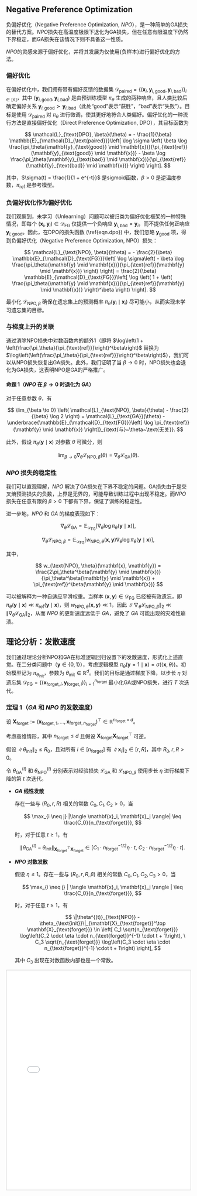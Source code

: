 
## Negative Preference Optimization

负偏好优化（Negative Preference Optimization, $NPO$），是一种简单的GA损失的替代方案。$NPO$损失在高温度极限下退化为GA损失，但在任意有限温度下仍然下界稳定，而GA损失在该情况下则不具备这一性质。

$NPO$的灵感来源于偏好优化，并将其发展为仅使用{负样本}进行偏好优化的方法。

### 偏好优化

在偏好优化中，我们拥有带有偏好反馈的数据集 $\mathcal{D}_{\text{paired}} = \{ (\mathbf{x}_i, \mathbf{y}_{i, \text{good}}, \mathbf{y}_{i, \text{bad}})\}_{i \in [n]}$，其中 $(\mathbf{y}_{i, \text{good}}, \mathbf{y}_{i, \text{bad}})$ 是由预训练模型 $\pi_\theta$ 生成的两种响应，且人类比较后确定偏好关系 $\mathbf{y}_{i, \text{good}} \succ \mathbf{y}_{i, \text{bad}}$（此处“$\text{good}$”表示“获胜”，“$\text{bad}$”表示“失败”）。目标是使用 $\mathcal{D}_{\text{paired}}$ 对 $\pi_\theta$ 进行微调，使其更好地符合人类偏好。偏好优化的一种流行方法是直接偏好优化（Direct Preference Optimization, DPO），其目标函数为

$$
\mathcal{L}_{\text{DPO}, \beta}(\theta) = - \frac{1}{\beta} \mathbb{E}_{\mathcal{D}_{\text{paired}}}\left[ \log \sigma \left( \beta \log \frac{\pi_\theta(\mathbf{y}_{\text{good}} \mid \mathbf{x})}{\pi_{\text{ref}}(\mathbf{y}_{\text{good}} \mid \mathbf{x})} - \beta \log \frac{\pi_\theta(\mathbf{y}_{\text{bad}} \mid \mathbf{x})}{\pi_{\text{ref}}(\mathbf{y}_{\text{bad}} \mid \mathbf{x})} \right) \right].
$$

其中，$\sigma(t) = \frac{1}{1 + e^{-t}}$ 是sigmoid函数，$\beta > 0$ 是逆温度参数，$\pi_{\text{ref}}$ 是参考模型。

### 负偏好优化作为偏好优化

我们观察到，未学习（Unlearning）问题可以被归类为偏好优化框架的一种特殊情况，即每个 $(\mathbf{x}_i, \mathbf{y}_i) \in \mathcal{D}_{\text{FG}}$ 仅提供一个负响应 $\mathbf{y}_{i, \text{bad}} = \mathbf{y}_i$，而不提供任何正响应 $\mathbf{y}_{i, \text{good}}$。因此，在DPO的损失函数 (\ref{eqn.dpo}) 中，我们忽略 $\mathbf{y}_{\text{good}}$ 项，得到负偏好优化（Negative Preference Optimization, NPO）损失：

$$
\mathcal{L}_{\text{NPO}, \beta}(\theta) = - \frac{2}{\beta} \mathbb{E}_{\mathcal{D}_{\text{FG}}}\left[ \log \sigma\left( - \beta \log \frac{\pi_\theta(\mathbf{y} \mid \mathbf{x})}{\pi_{\text{ref}}(\mathbf{y} \mid \mathbf{x})} \right) \right] = \frac{2}{\beta} \mathbb{E}_{\mathcal{D}_{\text{FG}}}\left[ \log \left( 1 + \left( \frac{\pi_\theta(\mathbf{y} \mid \mathbf{x})}{\pi_{\text{ref}}(\mathbf{y} \mid \mathbf{x})} \right)^\beta \right) \right].
$$

最小化 $\mathcal{L}_{\text{NPO}, \beta}$ 确保在遗忘集上的预测概率 $\pi_\theta(\mathbf{y}_i \mid \mathbf{x}_i)$ 尽可能小，从而实现未学习遗忘集的目标。

### 与梯度上升的关联

通过消除NPO损失中对数函数内的额外1（即将 $\log\left(1 + \left(\frac{\pi_\theta}{\pi_{\text{ref}}}\right)^\beta\right)$ 替换为 $\log\left(\left(\frac{\pi_\theta}{\pi_{\text{ref}}}\right)^\beta\right)$），我们可以从NPO损失恢复出GA损失。此外，我们证明了当 $\beta \to 0$ 时，NPO损失也会退化为GA损失，这表明NPO是GA的严格推广。

#### 命题 1（${NPO}$ 在 $\beta \to 0$ 时退化为 ${GA}$）

对于任意参数 $\theta$，有

$$
\lim_{\beta \to 0} \left( \mathcal{L}_{\text{NPO}, \beta}(\theta) - \frac{2}{\beta} \log 2 \right) = \mathcal{L}_{\text{GA}}(\theta) - \underbrace{\mathbb{E}_{\mathcal{D}_{\text{FG}}}\left[ \log \pi_{\text{ref}}(\mathbf{y} \mid \mathbf{x}) \right]}_{\text{与}~\theta~\text{无关}}.
$$

此外，假设 $\pi_\theta(\mathbf{y} \mid \mathbf{x})$ 对参数 $\theta$ 可微分，则

$$
\lim_{\beta \to 0} \nabla_\theta \mathcal{L}_{\text{NPO}, \beta}(\theta) = \nabla_\theta \mathcal{L}_{\text{GA}}(\theta).
$$


### $NPO$ 损失的稳定性

我们可以直观理解，$NPO$ 解决了GA损失在下界不稳定的问题。GA损失由于是交叉熵预测损失的负数，上界是无界的，可能导致训练过程中出现不稳定。而$NPO$损失在任意有限的 $\beta > 0$ 下都有下界，保证了训练的稳定性。

进一步地，$NPO$ 和 $GA$ 的梯度表现如下：

$$
\nabla_\theta \mathcal{L}_{\text{GA}} = \mathbb{E}_{\mathcal{D}_{\text{FG}}}\left[ \nabla_\theta \log \pi_\theta(\mathbf{y} \mid \mathbf{x}) \right],
$$

$$
\nabla_\theta \mathcal{L}_{\text{NPO}, \beta} = \mathbb{E}_{\mathcal{D}_{\text{FG}}}\left[ w_{\text{NPO}, \theta}(\mathbf{x}, \mathbf{y}) \nabla_\theta \log \pi_\theta(\mathbf{y} \mid \mathbf{x}) \right],
$$

其中，

$$
w_{\text{NPO}, \theta}(\mathbf{x}, \mathbf{y}) = \frac{2\pi_\theta^\beta(\mathbf{y} \mid \mathbf{x})}{\pi_\theta^\beta(\mathbf{y} \mid \mathbf{x}) + \pi_{\text{ref}}^\beta(\mathbf{y} \mid \mathbf{x})}
$$

可以被解释为一种自适应平滑权重。当样本 $(\mathbf{x}, \mathbf{y}) \in \mathcal{D}_{\text{FG}}$ 已经被有效遗忘，即 $\pi_\theta(\mathbf{y} \mid \mathbf{x}) \ll \pi_{\text{ref}}(\mathbf{y} \mid \mathbf{x})$，则 $w_{\text{NPO}, \theta}(\mathbf{x}, \mathbf{y}) \ll 1$，因此 $\|\nabla_\theta \mathcal{L}_{\text{NPO}, \beta}\|_2 \ll \|\nabla_\theta \mathcal{L}_{\text{GA}}\|_2$，从而 $NPO$ 的更新速度远低于 $GA$，避免了 $GA$ 可能出现的灾难性崩溃。

## 理论分析：发散速度

我们通过理论分析NPO和GA在标准逻辑回归设置下的发散速度，形式化上述直觉。在二分类问题中（$\mathbf{y} \in \{0,1\}$），考虑逻辑模型 $\pi_\theta(\mathbf{y}=1 \mid \mathbf{x}) = \sigma(\langle \mathbf{x}, \theta \rangle)$。初始模型记为 $\pi_{\theta_{\text{init}}}$，参数为 $\theta_{\text{init}} \in \mathbb{R}^d$。我们的目标是通过梯度下降，以步长 $\eta$ 对遗忘集 $\mathcal{D}_{\text{FG}} = \{ (\mathbf{x}_{\text{forget},i}, \mathbf{y}_{\text{forget},i}) \}_{i=1}^{n_{\text{forget}}}$ 最小化GA或NPO损失，进行 $T$ 次迭代。

### 定理 1（$GA$ 和 $NPO$ 的发散速度）

设 $\mathbf{X}_{\text{forget}} := (\mathbf{x}_{\text{forget},1}, \ldots, \mathbf{x}_{\text{forget},n_{\text{forget}}})^\top \in \mathbb{R}^{n_{\text{forget}} \times d}$。

考虑高维情形，其中 $n_{\text{forget}} \leq d$ 且假设 $\mathbf{X}_{\text{forget}} \mathbf{X}_{\text{forget}}^\top$ 可逆。

假设 $\|\theta_{\text{init}}\|_2 \leq R_0$，且对所有 $i \in [n_{\text{forget}}]$ 有 $\|\mathbf{x}_i\|_2 \in [r, R]$，其中 $R_0, r, R > 0$。

令 $\theta^{(t)}_{\text{GA}}$ 和 $\theta^{(t)}_{\text{NPO}}$ 分别表示对经验损失 $\mathcal{L}_{\text{GA}}$ 和 $\mathcal{L}_{\text{NPO}, \beta}$ 使用步长 $\eta$ 进行梯度下降的第 $t$ 次迭代。

- **$GA$ 线性发散**

  存在一些与 $(R_0, r, R)$ 相关的常数 $C_0, C_1, C_2 > 0$，当

  $$
  \max_{i \neq j} |\langle \mathbf{x}_i, \mathbf{x}_j \rangle| \leq \frac{C_0}{n_{\text{forget}}},
  $$

  时，对于任意 $t \geq 1$，有

  $$
  \|\theta^{(t)}_{\text{GA}} - \theta_{\text{init}}\|_{\mathbf{X}_{\text{forget}}^\top \mathbf{X}_{\text{forget}}} \in \left[ C_1 \cdot n_{\text{forget}}^{-1/2} \eta \cdot t, \ C_2 \cdot n_{\text{forget}}^{-1/2} \eta \cdot t \right].
  $$

- **$NPO$ 对数发散**

  假设 $\eta \leq 1$。存在一些与 $(R_0, r, R, \beta)$ 相关的常数 $C_0, C_1, C_2, C_3 > 0$，当

  $$
  \max_{i \neq j} | \langle \mathbf{x}_i, \mathbf{x}_j \rangle | \leq \frac{C_0}{n_{\text{forget}}},
  $$

  时，对于任意 $t \geq 1$，有

  $$
  \|\theta^{(t)}_{\text{NPO}} - \theta_{\text{init}}\|_{\mathbf{X}_{\text{forget}}^\top \mathbf{X}_{\text{forget}}} \in \left[ C_1 \sqrt{n_{\text{forget}}} \log\left(C_2 \cdot \eta \cdot n_{\text{forget}}^{-1} \cdot t + 1\right), \ C_3 \sqrt{n_{\text{forget}}} \log\left(C_3 \cdot \eta \cdot n_{\text{forget}}^{-1} \cdot t + 1\right) \right],
  $$
  
  其中 $C_3$ 出现在对数函数内部也是一个常数。

<iframe src="/AIDIY/RLHF_Pages/NPO_viz.html" width="100%" height="600px" style="border: 1px solid #ccc;" title="NPO Interactive Content">
    您的浏览器不支持 iframe，无法加载交互式内容。
    请 <a href="/AIDIY/RLHF_Pages/NPO_viz.html" target="_blank">点击这里在新窗口中查看</a>。
</iframe>

<script src="https://giscus.app/client.js"
        data-repo="InuyashaYang/AIDIY"
        data-repo-id="R_kgDOM1VVTQ"
        data-category="Announcements"
        data-category-id="DIC_kwDOM1VVTc4Ckls_"
        data-mapping="pathname"
        data-strict="0"
        data-reactions-enabled="1"
        data-emit-metadata="0"
        data-input-position="bottom"
        data-theme="preferred_color_scheme"
        data-lang="zh-CN"
        crossorigin="anonymous"
        async>
</script>

